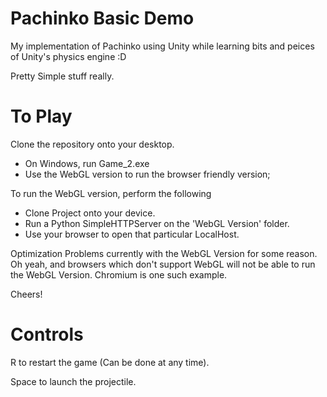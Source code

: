 # Pachinko Basic Demo
My implementation of Pachinko using Unity while learning bits and peices of Unity's physics engine :D

Pretty Simple stuff really.

# To Play

Clone the repository onto your desktop.

* On Windows, run Game_2.exe
* Use the WebGL version to run the browser friendly version;

To run the WebGL version, perform the following
* Clone Project onto your device.
* Run a Python SimpleHTTPServer on the 'WebGL Version' folder.
* Use your browser to open that particular LocalHost.

Optimization Problems currently with the WebGL Version for some reason. Oh yeah, and browsers which don't support WebGL will not be able to run the WebGL Version. Chromium is one such example.

Cheers!

# Controls

R to restart the game (Can be done at any time).

Space to launch the projectile.

